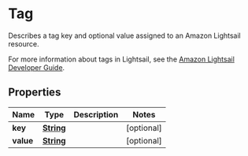

# Tag

<p>Describes a tag key and optional value assigned to an Amazon Lightsail resource.</p> <p>For more information about tags in Lightsail, see the <a href=\"https://lightsail.aws.amazon.com/ls/docs/en_us/articles/amazon-lightsail-tags\">Amazon Lightsail Developer Guide</a>.</p>

## Properties

| Name | Type | Description | Notes |
|------------ | ------------- | ------------- | -------------|
|**key** | [**String**](String.md) |  |  [optional] |
|**value** | [**String**](String.md) |  |  [optional] |



